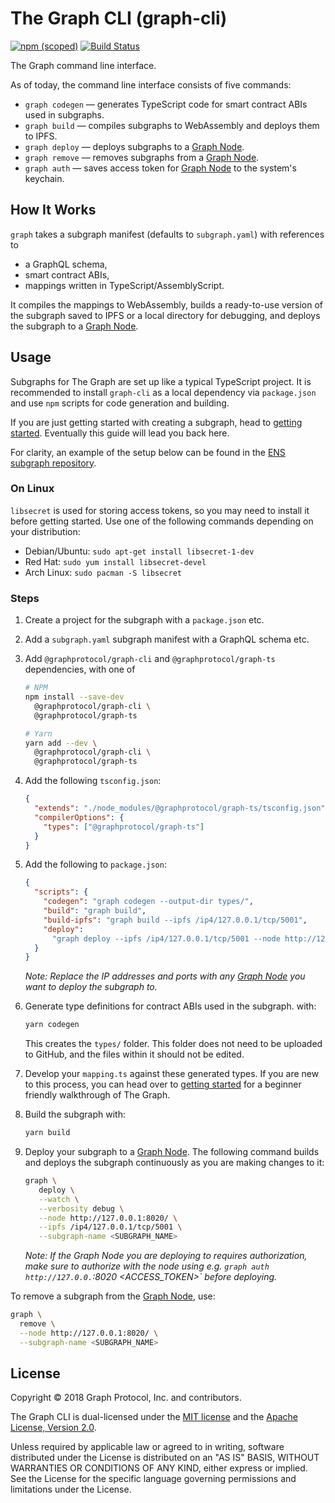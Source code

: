 # The Graph CLI (graph-cli)

[![npm (scoped)](https://img.shields.io/npm/v/@graphprotocol/graph-cli.svg)](https://www.npmjs.com/package/@graphprotocol/graph-cli)
[![Build Status](https://travis-ci.org/graphprotocol/graph-cli.svg?branch=master)](https://travis-ci.org/graphprotocol/graph-cli)

The Graph command line interface.

As of today, the command line interface consists of five commands:

- `graph codegen` — generates TypeScript code for smart contract ABIs used in subgraphs.
- `graph build` — compiles subgraphs to WebAssembly and deploys them to IPFS.
- `graph deploy` — deploys subgraphs to a [Graph Node](https://github.com/graphprotocol/graph-node).
- `graph remove` — removes subgraphs from a [Graph Node](https://github.com/graphprotocol/graph-node).
- `graph auth` — saves access token for [Graph Node](https://github.com/graphprotocol/graph-node) to the system's keychain.

## How It Works

`graph` takes a subgraph manifest (defaults to `subgraph.yaml`) with references to

- a GraphQL schema,
- smart contract ABIs,
- mappings written in TypeScript/AssemblyScript.

It compiles the mappings to WebAssembly, builds a ready-to-use version of the subgraph saved to IPFS or a local directory for debugging, and deploys the subgraph to a [Graph Node](https://github.com/graphprotocol/graph-node).

## Usage

Subgraphs for The Graph are set up like a typical TypeScript
project. It is recommended to install `graph-cli` as a local dependency
via `package.json` and use `npm` scripts for code generation and
building.

If you are just getting started with creating a subgraph, head to [getting started](https://github.com/graphprotocol/graph-node/blob/master/docs/getting-started.md). Eventually this guide will lead you back here.

For clarity, an example of the setup below can be found in the [ENS subgraph repository](https://github.com/graphprotocol/ens-subgraph).

### On Linux

`libsecret` is used for storing access tokens, so you may need to install it
before getting started. Use one of the following commands depending on
your distribution:
- Debian/Ubuntu: `sudo apt-get install libsecret-1-dev`
- Red Hat: `sudo yum install libsecret-devel`
- Arch Linux: `sudo pacman -S libsecret`

### Steps

1.  Create a project for the subgraph with a `package.json` etc.
2.  Add a `subgraph.yaml` subgraph manifest with a GraphQL schema etc.
3.  Add `@graphprotocol/graph-cli` and `@graphprotocol/graph-ts` dependencies, with one of

    ```bash
    # NPM
    npm install --save-dev
      @graphprotocol/graph-cli \
      @graphprotocol/graph-ts

    # Yarn
    yarn add --dev \
      @graphprotocol/graph-cli \
      @graphprotocol/graph-ts
    ```

4.  Add the following `tsconfig.json`:
    ```json
    {
      "extends": "./node_modules/@graphprotocol/graph-ts/tsconfig.json",
      "compilerOptions": {
        "types": ["@graphprotocol/graph-ts"]
      }
    }
    ```
5.  Add the following to `package.json`:
    ```json
    {
      "scripts": {
        "codegen": "graph codegen --output-dir types/",
        "build": "graph build",
        "build-ipfs": "graph build --ipfs /ip4/127.0.0.1/tcp/5001",
        "deploy":
          "graph deploy --ipfs /ip4/127.0.0.1/tcp/5001 --node http://127.0.0.1:8020 --subgraph-name <SUBGRAPH_NAME>"
      }
    }
    ```
    _Note: Replace the IP addresses and ports with any
    [Graph Node](https://github.com/graphprotocol/graph-node) you want
    to deploy the subgraph to._
6.  Generate type definitions for contract ABIs used in the subgraph.
    with:
    ```bash
    yarn codegen
    ```
    
     This creates the `types/` folder. This folder does not need to be uploaded to GitHub, and the files within it should not be edited.
    
7.  Develop your `mapping.ts` against these generated types. If you are new to this process, you can head over to [getting started](https://github.com/graphprotocol/graph-node/blob/master/docs/getting-started.md#34-write-your-mappings) for a beginner friendly walkthrough of The Graph.
8.  Build the subgraph with:
    ```sh
    yarn build
    ```
9.  Deploy your subgraph to a
    [Graph Node](https://github.com/graphprotocol/graph-node). The following
    command builds and deploys the subgraph continuously as you are making
    changes to it:
    ```sh
    graph \
       deploy \
       --watch \
       --verbosity debug \
       --node http://127.0.0.1:8020/ \
       --ipfs /ip4/127.0.0.1/tcp/5001 \
       --subgraph-name <SUBGRAPH_NAME>
    ```
    _Note: If the Graph Node you are deploying to requires authorization,
    make sure to authorize with the node using e.g. `graph auth http://127.0.0.`:8020 <ACCESS_TOKEN>`
    before deploying._

To remove a subgraph from the [Graph Node](https://github.com/graphprotocol/graph-node), use:
```sh
graph \
  remove \
  --node http://127.0.0.1:8020/ \
  --subgraph-name <SUBGRAPH_NAME>
```
## License

Copyright &copy; 2018 Graph Protocol, Inc. and contributors.

The Graph CLI is dual-licensed under the [MIT license](LICENSE-MIT) and the
[Apache License, Version 2.0](LICENSE-APACHE).

Unless required by applicable law or agreed to in writing, software
distributed under the License is distributed on an "AS IS" BASIS,
WITHOUT WARRANTIES OR CONDITIONS OF ANY KIND, either express or implied.
See the License for the specific language governing permissions and
limitations under the License.

